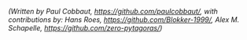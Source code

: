 *(Written by Paul Cobbaut, <https://github.com/paulcobbaut/>, with contributions by: Hans Roes, <https://github.com/Blokker-1999/>, Alex M. Schapelle, <https://github.com/zero-pytagoras/>)*


